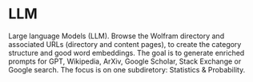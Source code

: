 # LLM
Large language Models (LLM). Browse the Wolfram directory and associated URLs (directory and content pages), to create the category structure and good word embeddings. The goal is to generate enriched prompts for GPT, Wikipedia, ArXiv, Google Scholar, Stack Exchange or Google search. The focus is on one subdiretory: Statistics & Probability.  
